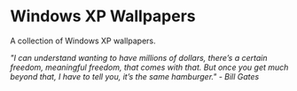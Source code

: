 # Windows XP Wallpapers
A collection of Windows XP wallpapers.

_"I can understand wanting to have millions of dollars, there’s a certain freedom, meaningful freedom, that comes with that. But once you get much beyond that, I have to tell you, it’s the same hamburger." - Bill Gates_


